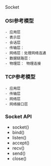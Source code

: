 Socket

### OSI参考模型
    - 应用层
    - 表示层
    - 会话层
    - 传输层： 
    - 网络层：处理网络连通
    - 数据链路层： 
    - 物理层： 物理连接

### TCP参考模型
    - 应用层
    - 传输层
    - 网络层
    - 网络接口层


### Socket API

- socket()
- bind()
- listen()
- accept()
- recv()
- send()
- close()